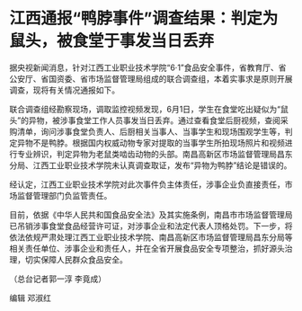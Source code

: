 

# 江西通报“鸭脖事件”调查结果：判定为鼠头，被食堂于事发当日丢弃

据央视新闻消息，针对江西工业职业技术学院“6·1”食品安全事件，省教育厅、省公安厅、省国资委、省市场监督管理局组成的联合调查组，本着实事求是原则开展调查，现将有关情况通报如下。

联合调查组经勘察现场，调取监控视频发现，6月1日，学生在食堂吃出疑似为“鼠头”的异物，被涉事食堂工作人员事发当日丢弃。通过查看食堂后厨视频，查阅采购清单，询问涉事食堂负责人、后厨相关当事人、当事学生和现场围观学生等，判定异物不是鸭脖。根据国内权威动物专家对提取的当事学生所拍现场照片和视频进行专业辨识，判定异物为老鼠类啮齿动物的头部。南昌高新区市场监督管理局昌东分局、江西工业职业技术学院未认真调查取证，发布“异物为鸭脖”结论是错误的。

经认定，江西工业职业技术学院对此次事件负主体责任，涉事企业负直接责任，市场监督管理部门负监管责任。

目前，依据《中华人民共和国食品安全法》及其实施条例，南昌市市场监督管理局已吊销涉事食堂食品经营许可证，对涉事企业和法定代表人顶格处罚。下一步，将依法依规严肃处理江西工业职业技术学院、南昌高新区市场监督管理局昌东分局等相关责任单位、涉事企业和责任人，并在全省开展食品安全专项整治，抓好源头治理，切实保障人民群众食品安全。

（总台记者郭一淳 李竟成）

编辑 邓淑红

